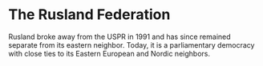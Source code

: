 # The Rusland Federation

Rusland broke away from the USPR in 1991 and has since remained separate from its eastern neighbor. Today, it is a parliamentary democracy with close ties to its Eastern European and Nordic neighbors.